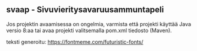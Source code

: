 ## svaap - Sivuvieritysavaruusammuntapeli

Jos projektin avaamisessa on ongelmia, varmista että projekti käyttää Java versio 8:aa tai avaa projekti valitsemalla pom.xml tiedosto (Maven).

teksti generoitu: https://fontmeme.com/futuristic-fonts/